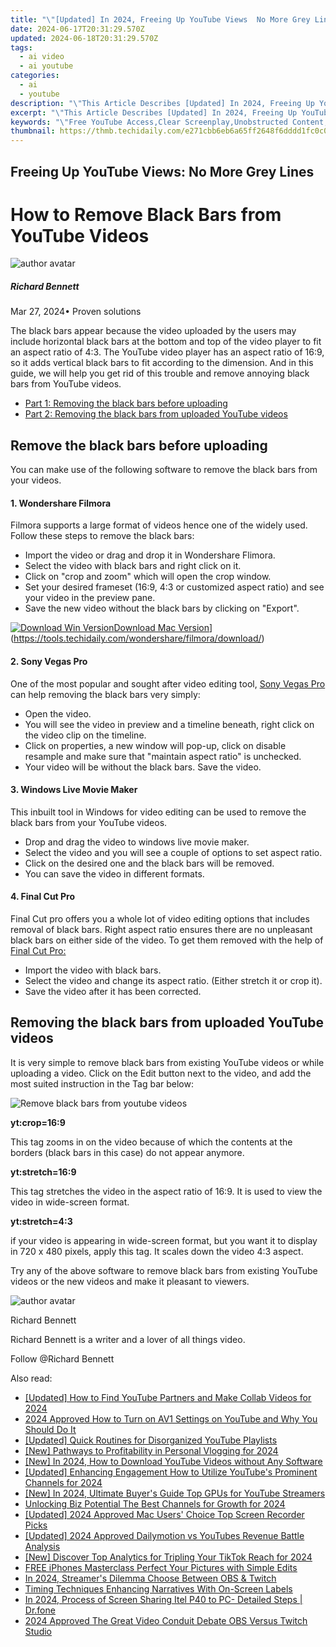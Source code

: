 ```yaml
---
title: "\"[Updated] In 2024, Freeing Up YouTube Views  No More Grey Lines\""
date: 2024-06-17T20:31:29.570Z
updated: 2024-06-18T20:31:29.570Z
tags:
  - ai video
  - ai youtube
categories:
  - ai
  - youtube
description: "\"This Article Describes [Updated] In 2024, Freeing Up YouTube Views: No More Grey Lines\""
excerpt: "\"This Article Describes [Updated] In 2024, Freeing Up YouTube Views: No More Grey Lines\""
keywords: "\"Free YouTube Access,Clear Screenplay,Unobstructed Content,Ad-Free Videos,Optimal Streaming,Clear Views Youtube,Eliminate Grey Frames\""
thumbnail: https://thmb.techidaily.com/e271cbb6eb6a65ff2648f6dddd1fc0c078a843660eba98a715724fa951b431ee.jpg
---
```


## Freeing Up YouTube Views: No More Grey Lines

# How to Remove Black Bars from YouTube Videos

![author avatar](https://images.wondershare.com/filmora/article-images/richard-bennett.jpg)

##### Richard Bennett

 Mar 27, 2024• Proven solutions

 The black bars appear because the video uploaded by the users may include horizontal black bars at the bottom and top of the video player to fit an aspect ratio of 4:3\. The YouTube video player has an aspect ratio of 16:9, so it adds vertical black bars to fit according to the dimension. And in this guide, we will help you get rid of this trouble and remove annoying black bars from YouTube videos.

* [Part 1: Removing the black bars before uploading](#part1)
* [Part 2: Removing the black bars from uploaded YouTube videos](#part2)

## Remove the black bars before uploading

 You can make use of the following software to remove the black bars from your videos.

#### 1\. Wondershare Filmora

 Filmora supports a large format of videos hence one of the widely used. Follow these steps to remove the black bars:

* Import the video or drag and drop it in Wondershare Flimora.
* Select the video with black bars and right click on it.
* Click on "crop and zoom" which will open the crop window.
* Set your desired frameset (16:9, 4:3 or customized aspect ratio) and see your video in the preview pane.
* Save the new video without the black bars by clicking on "Export".

[![Download Win Version](https://images.wondershare.com/filmora/guide/download-btn-win.jpg)](https://tools.techidaily.com/wondershare/filmora/download/)[Download Mac Version](https://images.wondershare.com/filmora/guide/download-btn-mac.jpg)](https://tools.techidaily.com/wondershare/filmora/download/)

#### 2\.  Sony Vegas Pro

 One of the most popular and sought after video editing tool, [Sony Vegas Pro](https://tools.techidaily.com/wondershare/filmora/download/) can help removing the black bars very simply:

* Open the video.
* You will see the video in preview and a timeline beneath, right click on the video clip on the timeline.
* Click on properties, a new window will pop-up, click on disable resample and make sure that "maintain aspect ratio" is unchecked.
* Your video will be without the black bars. Save the video.

#### 3\.  Windows Live Movie Maker

 This inbuilt tool in Windows for video editing can be used to remove the black bars from your YouTube videos.

* Drop and drag the video to windows live movie maker.
* Select the video and you will see a couple of options to set aspect ratio.
* Click on the desired one and the black bars will be removed.
* You can save the video in different formats.

#### 4\.  Final Cut Pro

 Final Cut pro offers you a whole lot of video editing options that includes removal of black bars. Right aspect ratio ensures there are no unpleasant black bars on either side of the video. To get them removed with the help of [Final Cut Pro:](https://tools.techidaily.com/wondershare/filmora/download/)

* Import the video with black bars.
* Select the video and change its aspect ratio. (Either stretch it or crop it).
* Save the video after it has been corrected.

## Removing the black bars from uploaded YouTube videos

 It is very simple to remove black bars from existing YouTube videos or while uploading a video. Click on the Edit button next to the video, and add the most suited instruction in the Tag bar below:

![Remove black bars from youtube videos](https://images.wondershare.com/filmora/article-images/remove-black-bars-from-youtube.jpg)

 **yt:crop=16:9**

 This tag zooms in on the video because of which the contents at the borders (black bars in this case) do not appear anymore.

 **yt:stretch=16:9**

 This tag stretches the video in the aspect ratio of 16:9\. It is used to view the video in wide-screen format.

 **yt:stretch=4:3**

 if your video is appearing in wide-screen format, but you want it to display in 720 x 480 pixels, apply this tag. It scales down the video 4:3 aspect.

 Try any of the above software to remove black bars from existing YouTube videos or the new videos and make it pleasant to viewers.

![author avatar](https://images.wondershare.com/filmora/article-images/richard-bennett.jpg)

Richard Bennett

Richard Bennett is a writer and a lover of all things video.

Follow @Richard Bennett


<ins class="adsbygoogle"
     style="display:block"
     data-ad-format="autorelaxed"
     data-ad-client="ca-pub-7571918770474297"
     data-ad-slot="1223367746"></ins>



<ins class="adsbygoogle"
     style="display:block"
     data-ad-client="ca-pub-7571918770474297"
     data-ad-slot="8358498916"
     data-ad-format="auto"
     data-full-width-responsive="true"></ins>

<span class="atpl-alsoreadstyle">Also read:</span>
<div><ul>
<li><a href="https://youtube-lab.techidaily.com/ed-how-to-find-youtube-partners-and-make-collab-videos-for-2024/"><u>[Updated] How to Find YouTube Partners and Make Collab Videos for 2024</u></a></li>
<li><a href="https://youtube-lab.techidaily.com/approved-how-to-turn-on-av1-settings-on-youtube-and-why-you-should-do-it/"><u>2024 Approved  How to Turn on AV1 Settings on YouTube and Why You Should Do It</u></a></li>
<li><a href="https://youtube-lab.techidaily.com/ed-quick-routines-for-disorganized-youtube-playlists/"><u>[Updated] Quick Routines for Disorganized YouTube Playlists</u></a></li>
<li><a href="https://youtube-lab.techidaily.com/athways-to-profitability-in-personal-vlogging-for-2024/"><u>[New] Pathways to Profitability in Personal Vlogging for 2024</u></a></li>
<li><a href="https://youtube-lab.techidaily.com/n-2024-how-to-download-youtube-videos-without-any-software/"><u>[New] In 2024, How to Download YouTube Videos without Any Software</u></a></li>
<li><a href="https://youtube-lab.techidaily.com/ed-enhancing-engagement-how-to-utilize-youtubes-prominent-channels-for-2024/"><u>[Updated] Enhancing Engagement  How to Utilize YouTube's Prominent Channels for 2024</u></a></li>
<li><a href="https://youtube-lab.techidaily.com/n-2024-ultimate-buyers-guide-top-gpus-for-youtube-streamers/"><u>[New] In 2024, Ultimate Buyer's Guide  Top GPUs for YouTube Streamers</u></a></li>
<li><a href="https://facebook-video-share.techidaily.com/unlocking-biz-potential-the-best-channels-for-growth-for-2024/"><u>Unlocking Biz Potential  The Best Channels for Growth for 2024</u></a></li>
<li><a href="https://digital-screen-recording.techidaily.com/updated-2024-approved-mac-users-choice-top-screen-recorder-picks/"><u>[Updated] 2024 Approved  Mac Users' Choice  Top Screen Recorder Picks</u></a></li>
<li><a href="https://facebook-video-share.techidaily.com/updated-2024-approved-dailymotion-vs-youtubes-revenue-battle-analysis/"><u>[Updated] 2024 Approved  Dailymotion vs YouTubes  Revenue Battle Analysis</u></a></li>
<li><a href="https://tiktok-video-files.techidaily.com/new-discover-top-analytics-for-tripling-your-tiktok-reach-for-2024/"><u>[New] Discover Top Analytics for Tripling Your TikTok Reach for 2024</u></a></li>
<li><a href="https://extra-lessons.techidaily.com/free-iphones-masterclass-perfect-your-pictures-with-simple-edits/"><u>FREE iPhones Masterclass  Perfect Your Pictures with Simple Edits</u></a></li>
<li><a href="https://screen-sharing-recording.techidaily.com/in-2024-streamers-dilemma-choose-between-obs-and-twitch/"><u>In 2024, Streamer's Dilemma  Choose Between OBS & Twitch</u></a></li>
<li><a href="https://visual-screen-recording.techidaily.com/timing-techniques-enhancing-narratives-with-on-screen-labels/"><u>Timing Techniques  Enhancing Narratives With On-Screen Labels</u></a></li>
<li><a href="https://screen-mirror.techidaily.com/in-2024-process-of-screen-sharing-itel-p40-to-pc-detailed-steps-drfone-by-drfone-android/"><u>In 2024, Process of Screen Sharing Itel P40 to PC- Detailed Steps | Dr.fone</u></a></li>
<li><a href="https://on-screen-recording.techidaily.com/2024-approved-the-great-video-conduit-debate-obs-versus-twitch-studio/"><u>2024 Approved  The Great Video Conduit Debate  OBS Versus Twitch Studio</u></a></li>
</ul></div>
